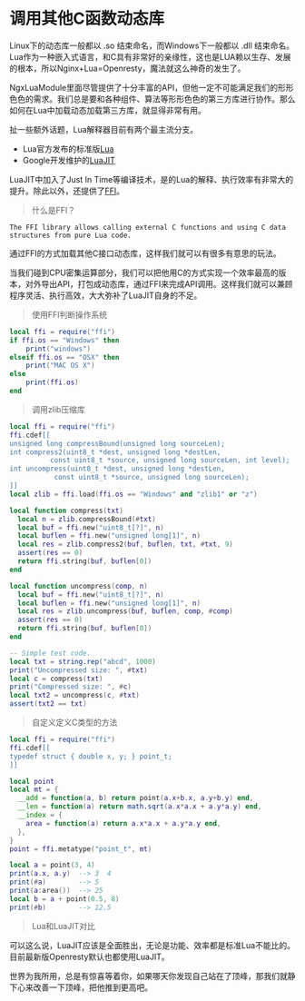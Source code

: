 # 调用其他C函数动态库

Linux下的动态库一般都以 .so 结束命名，而Windows下一般都以 .dll 结束命名。Lua作为一种嵌入式语言，和C具有非常好的亲缘性，这也是LUA赖以生存、发展的根本，所以Nginx+Lua=Openresty，魔法就这么神奇的发生了。

NgxLuaModule里面尽管提供了十分丰富的API，但他一定不可能满足我们的形形色色的需求。我们总是要和各种组件、算法等形形色色的第三方库进行协作。那么如何在Lua中加载动态加载第三方库，就显得非常有用。

扯一些额外话题，Lua解释器目前有两个最主流分支。

* Lua官方发布的标准版[Lua](http://lua.org/)
* Google开发维护的[LuaJIT](http://luajit.org/index.html)

LuaJIT中加入了Just In Time等编译技术，是的Lua的解释、执行效率有非常大的提升。除此以外，还提供了[FFI](http://luajit.org/ext_ffi.html)。

> 什么是FFI？

```
The FFI library allows calling external C functions and using C data 
structures from pure Lua code.
```

通过FFI的方式加载其他C接口动态库，这样我们就可以有很多有意思的玩法。

当我们碰到CPU密集运算部分，我们可以把他用C的方式实现一个效率最高的版本，对外导出API，打包成动态库，通过FFI来完成API调用。这样我们就可以兼顾程序灵活、执行高效，大大弥补了LuaJIT自身的不足。

> 使用FFI判断操作系统

```lua
local ffi = require("ffi")
if ffi.os == "Windows" then
    print("windows")
elseif ffi.os == "OSX" then
    print("MAC OS X")
else
    print(ffi.os)
end
```

> 调用zlib压缩库

```lua
local ffi = require("ffi")
ffi.cdef[[
unsigned long compressBound(unsigned long sourceLen);
int compress2(uint8_t *dest, unsigned long *destLen,
          const uint8_t *source, unsigned long sourceLen, int level);
int uncompress(uint8_t *dest, unsigned long *destLen,
           const uint8_t *source, unsigned long sourceLen);
]]
local zlib = ffi.load(ffi.os == "Windows" and "zlib1" or "z")

local function compress(txt)
  local n = zlib.compressBound(#txt)
  local buf = ffi.new("uint8_t[?]", n)
  local buflen = ffi.new("unsigned long[1]", n)
  local res = zlib.compress2(buf, buflen, txt, #txt, 9)
  assert(res == 0)
  return ffi.string(buf, buflen[0])
end

local function uncompress(comp, n)
  local buf = ffi.new("uint8_t[?]", n)
  local buflen = ffi.new("unsigned long[1]", n)
  local res = zlib.uncompress(buf, buflen, comp, #comp)
  assert(res == 0)
  return ffi.string(buf, buflen[0])
end

-- Simple test code.
local txt = string.rep("abcd", 1000)
print("Uncompressed size: ", #txt)
local c = compress(txt)
print("Compressed size: ", #c)
local txt2 = uncompress(c, #txt)
assert(txt2 == txt)
```

> 自定义定义C类型的方法

```lua
local ffi = require("ffi")
ffi.cdef[[
typedef struct { double x, y; } point_t;
]]

local point
local mt = {
  __add = function(a, b) return point(a.x+b.x, a.y+b.y) end,
  __len = function(a) return math.sqrt(a.x*a.x + a.y*a.y) end,
  __index = {
    area = function(a) return a.x*a.x + a.y*a.y end,
  },
}
point = ffi.metatype("point_t", mt)

local a = point(3, 4)
print(a.x, a.y)  --> 3  4
print(#a)        --> 5
print(a:area())  --> 25
local b = a + point(0.5, 8)
print(#b)        --> 12.5
```

> Lua和LuaJIT对比

可以这么说，LuaJIT应该是全面胜出，无论是功能、效率都是标准Lua不能比的。目前最新版Openresty默认也都使用LuaJIT。

世界为我所用，总是有惊喜等着你，如果哪天你发现自己站在了顶峰，那我们就静下心来改善一下顶峰，把他推到更高吧。


